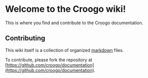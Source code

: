 # Welcome to the Croogo wiki!

This is where you find and contribute to the Croogo documentation.

## Contributing

This wiki itself is a collection of organized [markdown](http://daringfireball.net/projects/markdown/) files.

To contribute, please fork the repository at [https://github.com/croogo/documentation](https://github.com/croogo/documentation).